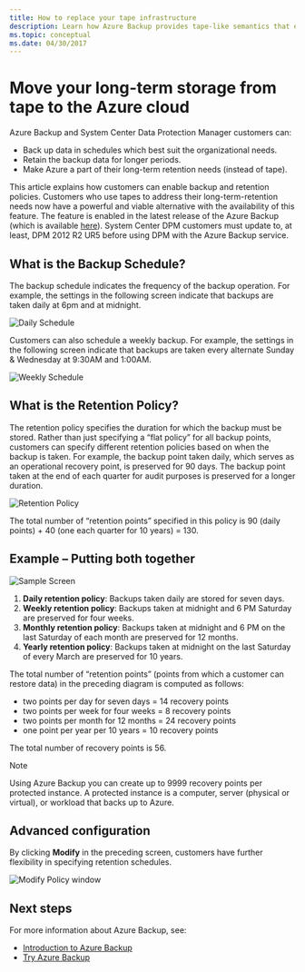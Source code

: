 ```yaml
---
title: How to replace your tape infrastructure
description: Learn how Azure Backup provides tape-like semantics that enable you to back up and restore data in Azure
ms.topic: conceptual
ms.date: 04/30/2017
---
```

# Move your long-term storage from tape to the Azure cloud

Azure Backup and System Center Data Protection Manager customers can:

* Back up data in schedules which best suit the organizational needs.
* Retain the backup data for longer periods.
* Make Azure a part of their long-term retention needs (instead of tape).

This article explains how customers can enable backup and retention policies. Customers who use tapes to address their long-term-retention needs now have a powerful and viable alternative with the availability of this feature. The feature is enabled in the latest release of the Azure Backup (which is available [here](https://aka.ms/azurebackup_agent)). System Center DPM customers must update to, at least, DPM 2012 R2 UR5 before using DPM with the Azure Backup service.

## What is the Backup Schedule?

The backup schedule indicates the frequency of the backup operation. For example, the settings in the following screen indicate that backups are taken daily at 6pm and at midnight.

![Daily Schedule](./media/backup-azure-backup-cloud-as-tape/dailybackupschedule.png)

Customers can also schedule a weekly backup. For example, the settings in the following screen indicate that backups are taken every alternate Sunday & Wednesday at 9:30AM and 1:00AM.

![Weekly Schedule](./media/backup-azure-backup-cloud-as-tape/weeklybackupschedule.png)

## What is the Retention Policy?

The retention policy specifies the duration for which the backup must be stored. Rather than just specifying a “flat policy” for all backup points, customers can specify different retention policies based on when the backup is taken. For example, the backup point taken daily, which serves as an operational recovery point, is preserved for 90 days. The backup point taken at the end of each quarter for audit purposes is preserved for a longer duration.

![Retention Policy](./media/backup-azure-backup-cloud-as-tape/retentionpolicy.png)

The total number of “retention points” specified in this policy is 90 (daily points) + 40 (one each quarter for 10 years) = 130.

## Example – Putting both together

![Sample Screen](./media/backup-azure-backup-cloud-as-tape/samplescreen.png)

1. **Daily retention policy**: Backups taken daily are stored for seven days.
2. **Weekly retention policy**: Backups taken at midnight and 6 PM Saturday are preserved for four weeks.
3. **Monthly retention policy**: Backups taken at midnight and 6 PM on the last Saturday of each month are preserved for 12 months.
4. **Yearly retention policy**: Backups taken at midnight on the last Saturday of every March are preserved for 10 years.

The total number of “retention points” (points from which a customer can restore data) in the preceding diagram is computed as follows:

* two points per day for seven days = 14 recovery points
* two points per week for four weeks = 8 recovery points
* two points per month for 12 months = 24 recovery points
* one point per year per 10 years = 10 recovery points

The total number of recovery points is 56.

> [!NOTE]
> Using Azure Backup you can create up to 9999 recovery points per protected instance. A protected instance is a computer, server (physical or virtual), or workload that backs up to Azure.
>

## Advanced configuration

By clicking **Modify** in the preceding screen, customers have further flexibility in specifying retention schedules.

![Modify Policy window](./media/backup-azure-backup-cloud-as-tape/modify.png)

## Next steps

For more information about Azure Backup, see:

* [Introduction to Azure Backup](./backup-overview.md)
* [Try Azure Backup](./backup-windows-with-mars-agent.md)

